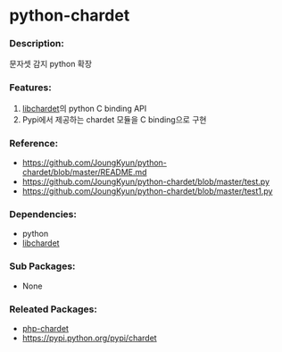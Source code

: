 # python-chardet

### Description:

문자셋 감지 python 확장

### Features:
1. [libchardet](pkg-core-libchardet.md)의 python C binding API
2. Pypi에서 제공하는 chardet 모듈을 C binding으로 구현

### Reference:
* https://github.com/JoungKyun/python-chardet/blob/master/README.md
* https://github.com/JoungKyun/python-chardet/blob/master/test.py
* https://github.com/JoungKyun/python-chardet/blob/master/test1.py

### Dependencies:
* python
* [libchardet](pkg-core-libchardet.md)

### Sub Packages:
* None

### Releated Packages:
* [php-chardet](pkg-core-php-chardet.md)
* https://pypi.python.org/pypi/chardet